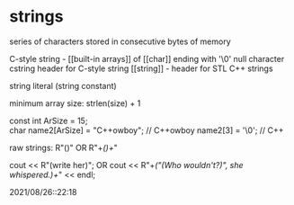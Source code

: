 
# strings
series of characters stored in consecutive bytes of memory

C-style string - [[built-in arrays]] of [[char]] ending with '\0' null character
cstring header for C-style string
[[string]] - header for STL C++ strings

string literal (string constant)

minimum array size: strlen(size) + 1

const int ArSize = 15;  
char name2[ArSize] = "C++owboy"; // C++owboy
name2[3] = '\0'; // C++

raw strings: R"()" OR   R"+*()+*"

cout << R"(write her)"; 
OR
cout << R"+*("(Who wouldn't?)", she whispered.)+*" << endl;

2021/08/26::22:18